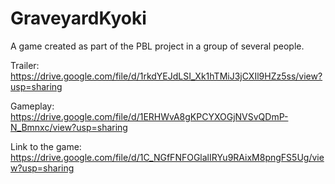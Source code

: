 # GraveyardKyoki

A game created as part of the PBL project in a group of several people.

Trailer: https://drive.google.com/file/d/1rkdYEJdLSI_Xk1hTMiJ3jCXIl9HZz5ss/view?usp=sharing

Gameplay: https://drive.google.com/file/d/1ERHWvA8gKPCYXOGjNVSvQDmP-N_Bmnxc/view?usp=sharing

Link to the game: https://drive.google.com/file/d/1C_NGfFNFOGlalIRYu9RAixM8pngFS5Ug/view?usp=sharing
